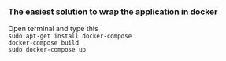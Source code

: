 <h3>The easiest solution to wrap the application in docker</h3>
Open terminal and type this
<br>
<code>sudo apt-get install docker-compose</code>
<br>
<code>docker-compose build</code>
<br>
<code>sudo docker-compose up</code>
